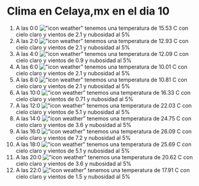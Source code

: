 # Clima en Celaya,mx en el dia 10

1. A las 0:0 !["icon weather"](http://openweathermap.org/img/w/01n.png) tenemos una temperatura de 15.53 C con cielo claro y  vientos de 2.1 y nubosidad al 5%
1. A las 2:0 !["icon weather"](http://openweathermap.org/img/w/01n.png) tenemos una temperatura de 12.93 C con cielo claro y  vientos de 2.1 y nubosidad al 5%
1. A las 4:0 !["icon weather"](http://openweathermap.org/img/w/01n.png) tenemos una temperatura de 12.09 C con cielo claro y  vientos de 0.9 y nubosidad al 5%
1. A las 6:0 !["icon weather"](http://openweathermap.org/img/w/01n.png) tenemos una temperatura de 10.01 C con cielo claro y  vientos de 2.1 y nubosidad al 5%
1. A las 8:0 !["icon weather"](http://openweathermap.org/img/w/01d.png) tenemos una temperatura de 10.81 C con cielo claro y  vientos de 2.1 y nubosidad al 5%
1. A las 10:0 !["icon weather"](http://openweathermap.org/img/w/01d.png) tenemos una temperatura de 16.33 C con cielo claro y  vientos de 0.71 y nubosidad al 5%
1. A las 12:0 !["icon weather"](http://openweathermap.org/img/w/01d.png) tenemos una temperatura de 22.03 C con cielo claro y  vientos de 5.1 y nubosidad al 5%
1. A las 14:0 !["icon weather"](http://openweathermap.org/img/w/01d.png) tenemos una temperatura de 24.75 C con cielo claro y  vientos de 3.6 y nubosidad al 5%
1. A las 16:0 !["icon weather"](http://openweathermap.org/img/w/01d.png) tenemos una temperatura de 26.09 C con cielo claro y  vientos de 7.2 y nubosidad al 5%
1. A las 18:0 !["icon weather"](http://openweathermap.org/img/w/01d.png) tenemos una temperatura de 25.69 C con cielo claro y  vientos de 5.1 y nubosidad al 5%
1. A las 20:0 !["icon weather"](http://openweathermap.org/img/w/01n.png) tenemos una temperatura de 20.62 C con cielo claro y  vientos de 3.6 y nubosidad al 5%
1. A las 22:0 !["icon weather"](http://openweathermap.org/img/w/01n.png) tenemos una temperatura de 17.91 C con cielo claro y  vientos de 1.5 y nubosidad al 5%
